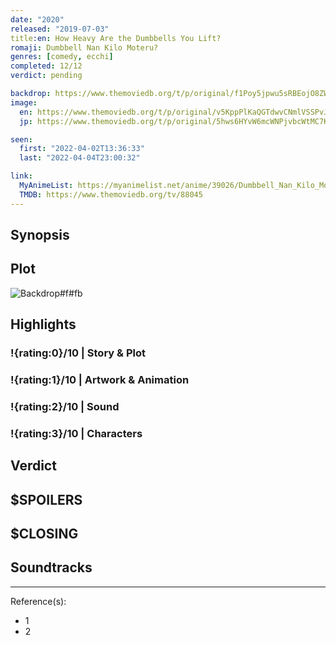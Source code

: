 ```yaml
---
date: "2020"
released: "2019-07-03"
title:en: How Heavy Are the Dumbbells You Lift?
romaji: Dumbbell Nan Kilo Moteru?
genres: [comedy, ecchi]
completed: 12/12
verdict: pending

backdrop: https://www.themoviedb.org/t/p/original/f1Poy5jpwu5sRBEojO8ZWwvqXUD.jpg
image:
  en: https://www.themoviedb.org/t/p/original/v5KppPlKaQGTdwvCNmlVSSPvJBw.jpg
  jp: https://www.themoviedb.org/t/p/original/5hws6HYvW6mcWNPjvbcWtMC7KvK.jpg

seen:
  first: "2022-04-02T13:36:33"
  last: "2022-04-04T23:00:32"

link:
  MyAnimeList: https://myanimelist.net/anime/39026/Dumbbell_Nan_Kilo_Moteru/
  TMDB: https://www.themoviedb.org/tv/88045
---
```



## Synopsis

## Plot

![Backdrop#f#fb](https://www.themoviedb.org/t/p/original/mKSx9ihTXCsJSzwxEAYjA7vIQuH.jpg "Source: TMDB")

## Highlights

### !{rating:0}/10 | Story & Plot

### !{rating:1}/10 | Artwork & Animation

### !{rating:2}/10 | Sound

### !{rating:3}/10 | Characters

## Verdict

## $SPOILERS

## $CLOSING

## Soundtracks

***
Reference(s):

- 1
- 2
